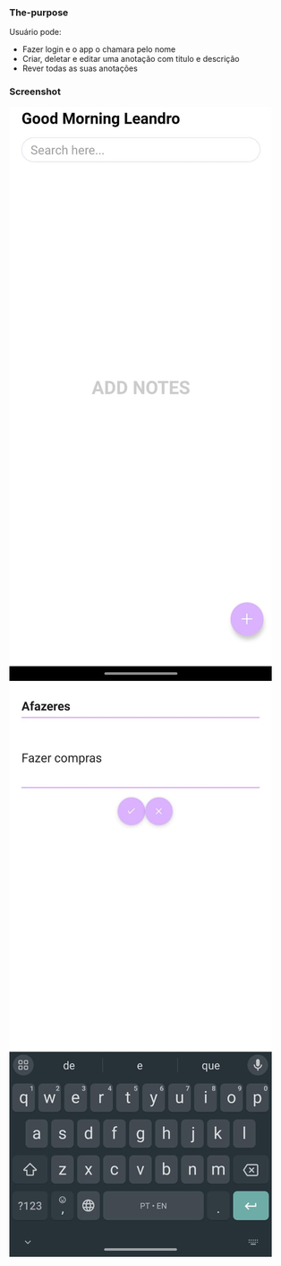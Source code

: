 ### The-purpose

Usuário pode:

- Fazer login e o app o chamara pelo nome
- Criar, deletar e editar uma anotação com titulo e descrição
- Rever todas as suas anotações

### Screenshot

![Imagem1](./assets/WhatsApp%20Image%202024-03-15%20at%209.44.40%20AM%20(1).jpeg)
![Imagem2](./assets/WhatsApp%20Image%202024-03-15%20at%209.44.40%20AM.jpeg)



